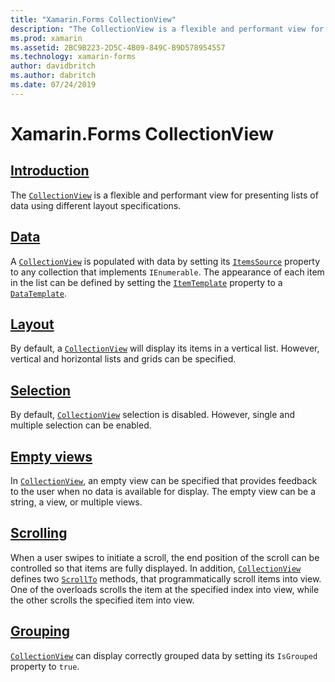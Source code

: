 ```yaml
---
title: "Xamarin.Forms CollectionView"
description: "The CollectionView is a flexible and performant view for presenting lists of data using different layout specifications."
ms.prod: xamarin
ms.assetid: 2BC9B223-2D5C-4B09-849C-B9D578954557
ms.technology: xamarin-forms
author: davidbritch
ms.author: dabritch
ms.date: 07/24/2019
---
```


# Xamarin.Forms CollectionView

## [Introduction](introduction.md)

The [`CollectionView`](xref:Xamarin.Forms.CollectionView) is a flexible and performant view for presenting lists of data using different layout specifications.

## [Data](populate-data.md)

A [`CollectionView`](xref:Xamarin.Forms.CollectionView) is populated with data by setting its [`ItemsSource`](xref:Xamarin.Forms.ItemsView.ItemsSource) property to any collection that implements `IEnumerable`. The appearance of each item in the list can be defined by setting the [`ItemTemplate`](xref:Xamarin.Forms.ItemsView.ItemTemplate) property to a [`DataTemplate`](xref:Xamarin.Forms.DataTemplate).

## [Layout](layout.md)

By default, a [`CollectionView`](xref:Xamarin.Forms.CollectionView) will display its items in a vertical list. However, vertical and horizontal lists and grids can be specified.

## [Selection](selection.md)

By default, [`CollectionView`](xref:Xamarin.Forms.CollectionView) selection is disabled. However, single and multiple selection can be enabled.

## [Empty views](emptyview.md)

In [`CollectionView`](xref:Xamarin.Forms.CollectionView), an empty view can be specified that provides feedback to the user when no data is available for display. The empty view can be a string, a view, or multiple views.

## [Scrolling](scrolling.md)

When a user swipes to initiate a scroll, the end position of the scroll can be controlled so that items are fully displayed. In addition, [`CollectionView`](xref:Xamarin.Forms.CollectionView) defines two [`ScrollTo`](xref:Xamarin.Forms.ItemsView.ScrollTo*) methods, that programmatically scroll items into view. One of the overloads scrolls the item at the specified index into view, while the other scrolls the specified item into view.

## [Grouping](grouping.md)

[`CollectionView`](xref:Xamarin.Forms.CollectionView) can display correctly grouped data by setting its `IsGrouped` property to `true`.
